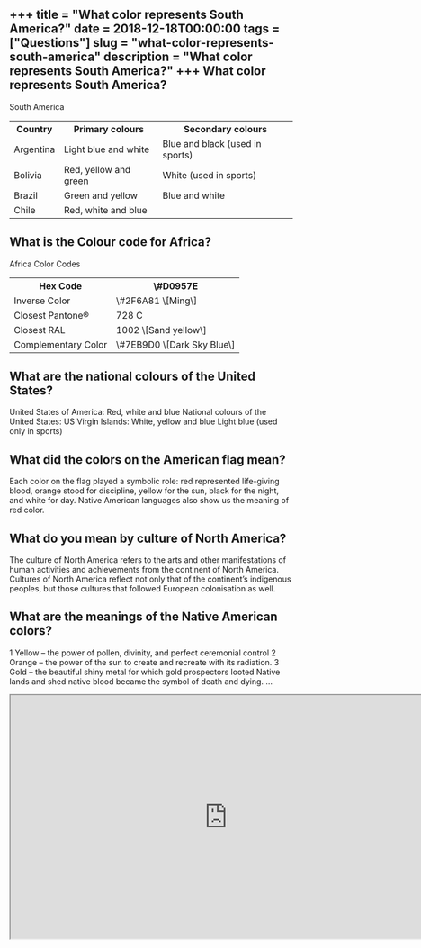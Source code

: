 +++
title = "What color represents South America?"
date = 2018-12-18T00:00:00
tags = ["Questions"]
slug = "what-color-represents-south-america"
description = "What color represents South America?"
+++
What color represents South America?
------------------------------------

South America

<table><tr><th>Country</th><th>Primary colours</th><th>Secondary colours</th></tr><tr><td>Argentina</td><td>Light blue and white</td><td>Blue and black (used in sports)</td></tr><tr><td>Bolivia</td><td>Red, yellow and green</td><td>White (used in sports)</td></tr><tr><td>Brazil</td><td>Green and yellow</td><td>Blue and white</td></tr><tr><td>Chile</td><td>Red, white and blue</td><td></td></tr></table>

What is the Colour code for Africa?
-----------------------------------

Africa Color Codes

<table><tr><th>Hex Code</th><th>\#D0957E</th></tr><tr><td>Inverse Color</td><td>\#2F6A81 \[Ming\]</td></tr><tr><td>Closest Pantone®</td><td>728 C</td></tr><tr><td>Closest RAL</td><td>1002 \[Sand yellow\]</td></tr><tr><td>Complementary Color</td><td>\#7EB9D0 \[Dark Sky Blue\]</td></tr></table>

What are the national colours of the United States?
---------------------------------------------------

United States of America: Red, white and blue National colours of the United States: US Virgin Islands: White, yellow and blue Light blue (used only in sports)

What did the colors on the American flag mean?
----------------------------------------------

Each color on the flag played a symbolic role: red represented life-giving blood, orange stood for discipline, yellow for the sun, black for the night, and white for day. Native American languages also show us the meaning of red color.

What do you mean by culture of North America?
---------------------------------------------

The culture of North America refers to the arts and other manifestations of human activities and achievements from the continent of North America. Cultures of North America reflect not only that of the continent’s indigenous peoples, but those cultures that followed European colonisation as well.

What are the meanings of the Native American colors?
----------------------------------------------------

1 Yellow – the power of pollen, divinity, and perfect ceremonial control 2 Orange – the power of the sun to create and recreate with its radiation. 3 Gold – the beautiful shiny metal for which gold prospectors looted Native lands and shed native blood became the symbol of death and dying. …

<iframe allow="accelerometer; autoplay; clipboard-write; encrypted-media; gyroscope; picture-in-picture" allowfullscreen="" class="__youtube_prefs__  epyt-is-override  no-lazyload" data-no-lazy="1" data-origheight="433" data-origwidth="770" data-skipgform_ajax_framebjll="" height="433" id="_ytid_24467" loading="lazy" src="https://www.youtube.com/embed/yQx9daHA_Q4?enablejsapi=1&autoplay=0&cc_load_policy=0&cc_lang_pref=&iv_load_policy=1&loop=0&modestbranding=0&rel=1&fs=1&playsinline=0&autohide=2&theme=dark&color=red&controls=1&" title="YouTube player" width="770"></iframe>